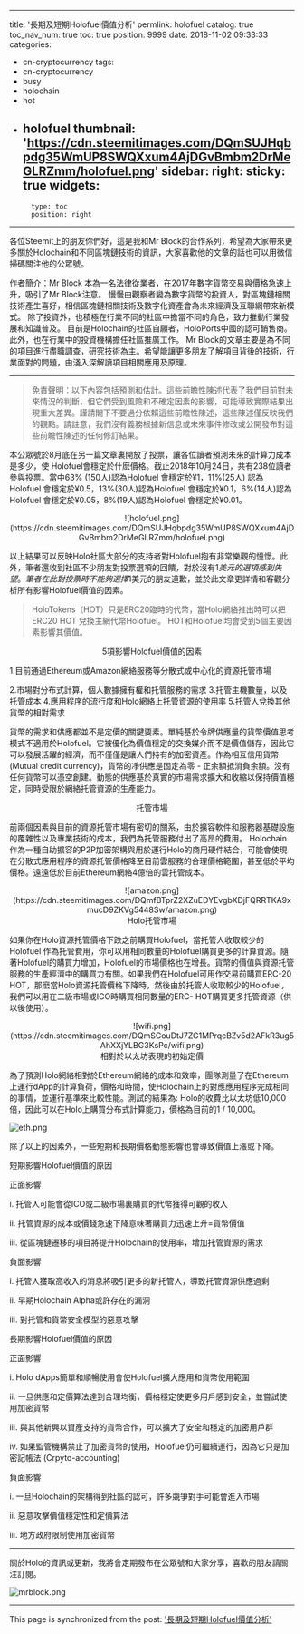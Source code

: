 
---
title: '長期及短期Holofuel價值分析'
permlink: holofuel
catalog: true
toc_nav_num: true
toc: true
position: 9999
date: 2018-11-02 09:33:33
categories:
- cn-cryptocurrency
tags:
- cn-cryptocurrency
- busy
- holochain
- hot
- holofuel
thumbnail: 'https://cdn.steemitimages.com/DQmSUJHqbpdg35WmUP8SWQXxum4AjDGvBmbm2DrMeGLRZmm/holofuel.png'
sidebar:
    right:
        sticky: true
widgets:
    -
        type: toc
        position: right
---


各位Steemit上的朋友你們好，這是我和Mr Block的合作系列，希望為大家帶來更多關於Holochain和不同區塊鏈技術的資訊，大家喜歡他的文章的話也可以用微信掃碼關注他的公眾號。

作者簡介：Mr Block 本為一名法律從業者，在2017年數字貨幣交易與價格急速上升，吸引了Mr Block注意。
慢慢由觀察者變為數字貨幣的投資人，對區塊鏈相關技術產生喜好，相信區塊鏈相關技術及數字化資產會為未來經濟及互聯網帶來新模式。
除了投資外，也積極在行業不同的社區中擔當不同的角色，致力推動行業發展和知識普及。
目前是Holochain的社區自願者，HoloPorts中國的認可銷售商。此外，也在行業中的投資機構擔任社區推廣工作。
Mr Block的文章主要是為不同的項目進行盡職調查，研究技術為主。希望能讓更多朋友了解項目背後的技術，行業面對的問題，由淺入深解讀項目相關應用及原理。

<hr>


> 免責聲明：以下內容包括預測和估計。這些前瞻性陳述代表了我們目前對未來情況的判斷，但它們受到風險和不確定因素的影響，可能導致實際結果出現重大差異。謹請閣下不要過分依賴這些前瞻性陳述，這些陳述僅反映我們的觀點。請註意，我們沒有義務根據新信息或未來事件修改或公開發布對這些前瞻性陳述的任何修訂結果。


本公眾號於8月底在另一篇文章裏開放了投票，讓各位讀者預測未來的計算力成本是多少，使 Holofuel會穩定於什麽價格。截止2018年10月24日，共有238位讀者參與投票。當中63% (150人)認為Holofuel 會穩定於¥1，11%(25人) 認為Holofuel 會穩定於¥0.5，13%(30人)認為Holofuel 會穩定於¥0.1，6%(14人)認為Holofuel 會穩定於¥0.05，8%(19人)認為Holofuel 會穩定於¥0.01。

<center>![holofuel.png](https://cdn.steemitimages.com/DQmSUJHqbpdg35WmUP8SWQXxum4AjDGvBmbm2DrMeGLRZmm/holofuel.png)</center>



以上結果可以反映Holo社區大部分的支持者對Holofuel抱有非常樂觀的憧憬。此外，筆者還收到社區不少朋友對投票選項的回饋，對於沒有$1美元的選項感到失望。筆者在此對投票時不能夠選擇$1美元的朋友道歉，並於此文章更詳情和客觀分析所有影響Holofuel價值的因素。



> HoloTokens（HOT）只是ERC20臨時的代幣，當Holo網絡推出時可以把ERC20 HOT 兌換主網代幣Holofuel。 HOT和Holofuel均會受到5個主要因素影響其價值。
 

<center>5項影響Holofuel價值的因素</center>

1.目前通過Ethereum或Amazon網絡服務等分散式或中心化的資源托管市場

2.市場對分布式計算，個人數據擁有權和托管服務的需求
3.托管主機數量，以及托管成本
4.應用程序的流行度和Holo網絡上托管資源的使用率
5.托管人兌換其他貨幣的相對需求

貨幣的需求和供應都並不是定價的關鍵要素。單純基於令牌供應量的貨幣價值思考模式不適用於Holofuel。它被優化為價值穩定的交換媒介而不是價值儲存，因此它可以發展活躍的經濟，而不僅僅是讓人們持有的加密資產。作為相互信用貨幣(Mutual credit currency)，貨幣的凈供應是固定為零 - 正余額抵消負余額。沒有任何貨幣可以憑空創建。動態的供應基於真實的市場需求擴大和收縮以保持價值穩定，同時受限於網絡托管資源的生產能力。

<center>托管市場</center>

前兩個因素與目前的資源托管市場有密切的關系，由於擴容軟件和服務器基礎設施的覆雜性以及專業技術的成本，我們為托管服務付出了高昂的費用。 Holochain作為一種自助擴容的P2P加密架構與用於運行Holo的商用硬件結合，可能會使現在分散式應用程序的資源托管價格降至目前雲服務的合理價格範圍，甚至低於平均價格。遠遠低於目前Ethereum網絡4億倍的雲托管成本。

<center>![amazon.png](https://cdn.steemitimages.com/DQmfBTprZ2XZuEDYEvgbXDjFQRRTKA9xmucD9ZKVg5448Sw/amazon.png)</center>

<center>Holo托管市場</center>

如果你在Holo資源托管價格下跌之前購買Holofuel，當托管人收取較少的Holofuel 作為托管費用，你可以用相同數量的Holofuel購買更多的計算資源。隨著Holofuel的購買力增加，Holofuel的市場價格也在增長。貨幣的價值與資源托管服務的生產經濟中的購買力有關。如果我們在Holofuel可用作交易前購買ERC-20 HOT，那麽當Holo資源托管價格下降時，然後由於托管人收取較少的Holofuel，我們可以用在二級市場或ICO時購買相同數量的ERC- HOT購買更多托管資源（供以後使用）。

<center>![wifi.png](https://cdn.steemitimages.com/DQmSCouDtJ7ZG1MPrqcBZv5d2AFkR3ug5AhXXjYLBG3KsPc/wifi.png)</center>

<center>相對於以太坊表現的初始定價</center>

為了預測Holo網絡相對於Ethereum網絡的成本和效率，團隊測量了在Ethereum上運行dApp的計算負荷，價格和時間，使Holochain上的對應應用程序完成相同的事情，並運行基準來比較性能。測試的結果為: Holo的收費比以太坊低10,000倍，因此可以在Holo上購買分布式計算能力，價格為目前的1 / 10,000。

![eth.png](https://cdn.steemitimages.com/DQmR7YBXTEqUwRqe43cLEL1VQF6ckiwPbN14x5rrMJrJ2WS/eth.png)

除了以上的因素外，一些短期和長期價格動態影響也會導致價值上漲或下降。


 短期影響Holofuel價值的原因



正面影響

i. 托管人可能會從ICO或二級市場裏購買的代幣獲得可觀的收入

ii. 托管資源的成本或價錢急速下降意味著購買力迅速上升=貨幣價值

iii. 從區塊鏈遷移的項目將提升Holochain的使用率，增加托管資源的需求



負面影響

i. 托管人獲取高收入的消息將吸引更多的新托管人，導致托管資源供應過剩

ii. 早期Holochain Alpha或許存在的漏洞

iii. 對托管和貨幣安全模型的惡意攻擊



長期影響Holofuel價值的原因



正面影響

i. Holo dApps簡單和順暢使用會使Holofuel擴大應用和貨幣使用範圍

ii. 一旦供應和定價算法達到合理均衡，價格穩定使更多用戶感到安全，並嘗試使用加密貨幣

iii. 與其他新興以資產支持的貨幣合作，可以擴大了安全和穩定的加密用戶群

iv. 如果監管機構禁止了加密貨幣的使用，Holofuel仍可繼續運行，因為它只是加密記帳法 (Crpyto-accounting)



負面影響

i. 一旦Holochain的架構得到社區的認可，許多競爭對手可能會進入市場

ii. 惡意攻擊價值穩定性和定價算法

iii. 地方政府限制使用加密貨幣

<hr> 

關於Holo的資訊或更新，我將會定期發布在公眾號和大家分享，喜歡的朋友請關注訂閱。

![mrblock.png](https://cdn.steemitimages.com/DQmYjxYxRPV5NMAJ3LyVnhXCH7Uz6hXoxsrYQh3sVrfwtyY/mrblock.png)

- - -

This page is synchronized from the post: ['長期及短期Holofuel價值分析'](https://steemit.com/@htliao/holofuel)
